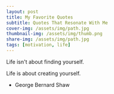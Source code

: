 ```yaml
---
layout: post
title: My Favorite Quotes
subtitle: Quotes That Resonate With Me
cover-img: /assets/img/path.jpg
thumbnail-img: /assets/img/thumb.png
share-img: /assets/img/path.jpg
tags: [motivation, life]
---
```


Life isn't about finding yourself.

Life is about creating yourself.

  - George Bernard Shaw
